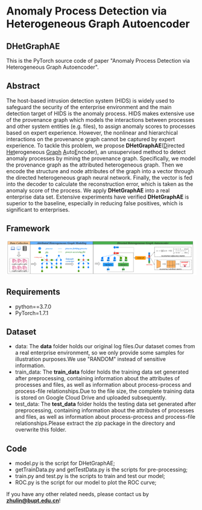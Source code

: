 Anomaly Process Detection via Heterogeneous Graph Autoencoder
============

## DHetGraphAE

This is the PyTorch source code of paper "Anomaly Process Detection via Heterogeneous Graph Autoencoder".

## Abstract
The host-based intrusion detection system (HIDS) is widely used to safeguard the security of the enterprise environment and the main detection target of HIDS is the anomaly process. HIDS makes extensive use of the provenance graph which models the interactions between processes and other system entities (e.g. files), to assign anomaly scores to processes based on expert experience. However, the nonlinear and hierarchical interactions on the provenance graph cannot be captured by expert experience. To tackle this problem, we propose **DHetGraphAE**(<u>D</u>irected <u>Het</u>erogeneous <u>Graph</u> <u>A</u>uto<u>E</u>ncoder), an unsupervised method to detect anomaly processes by mining the provenance graph. Specifically, we model the provenance graph as the attributed heterogeneous graph. Then we encode the structure and node attributes of the graph into a vector through the directed heterogeneous graph neural network. Finally, the vector is fed into the decoder to calculate the reconstruction error, which is taken as the anomaly score of the process. We apply **DHetGraphAE** into a real enterprise data set. Extensive experiments have verified **DHetGraphAE** is superior to the baseline, especially in reducing false positives, which is significant to enterprises. 

## Framework
![DHGraphAE](framework.png "the framework of DHGraphAE")

## Requirements
- python==3.7.0
- PyTorch=1.7.1

## Dataset
- data: The **data** folder holds our original log files.Our dataset comes from a real enterprise environment, so we only provide some samples for illustration purposes.We use "RANDOM" instead of sensitive information.
- train_data: The **train_data** folder holds the training data set generated after preprocessing, containing information about the attributes of processes and files, as well as information about process-process and process-file relationships.Due to the file size, the complete training data is stored on Google Cloud Drive and uploaded subsequently.
- test_data: The **test_data** folder holds the testing data set generated after preprocessing, containing information about the attributes of processes and files, as well as information about process-process and process-file relationships.Please extract the zip package in the directory and overwrite this folder.

## Code
- model.py is the script for DHetGraphAE;
- getTrainData.py and getTestData.py is the scripts for pre-processing;
- train.py and test.py is the scripts to train and test our model;
- ROC.py is the script for our model to plot the ROC curve;


If you have any other related needs, please contact us by **zhulin@bupt.edu.cn**!


